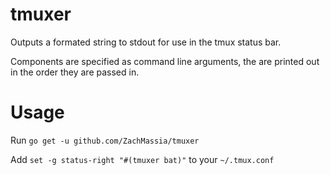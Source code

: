 tmuxer
======

Outputs a formated string to stdout for use in the tmux status bar.

Components are specified as command line arguments, the are printed out in the order they are passed in.

Usage
=======

Run `go get -u github.com/ZachMassia/tmuxer`

Add `set -g status-right "#(tmuxer bat)"` to your `~/.tmux.conf`
